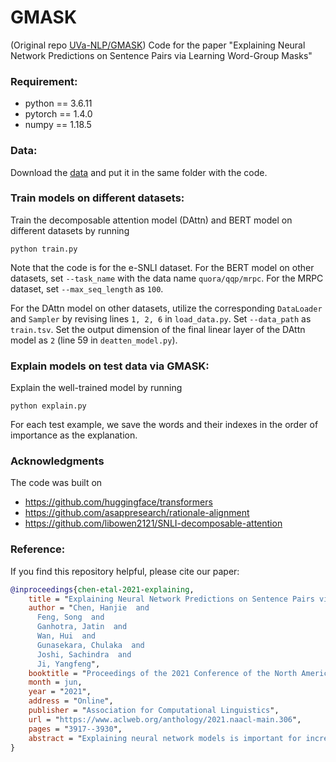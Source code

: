 # GMASK
(Original repo [UVa-NLP/GMASK](https://github.com/UVa-NLP/GMASK))
Code for the paper "Explaining Neural Network Predictions on Sentence Pairs via Learning Word-Group Masks"

### Requirement:
- python == 3.6.11
- pytorch == 1.4.0
- numpy == 1.18.5

### Data:
Download the [data](https://drive.google.com/drive/folders/1J18AsUKuBYFtHmV0b1pfyd93G_lb2eLQ?usp=sharing) and put it in the same folder with the code.

### Train models on different datasets:
Train the decomposable attention model (DAttn) and BERT model on different datasets by running
```
python train.py
```

Note that the code is for the e-SNLI dataset. For the BERT model on other datasets, set `--task_name` with the data name `quora/qqp/mrpc`. For the MRPC dataset, set `--max_seq_length` as `100`. 

For the DAttn model on other datasets, utilize the corresponding `DataLoader` and `Sampler` by revising lines `1, 2, 6` in `load_data.py`. Set `--data_path` as `train.tsv`. Set the output dimension of the final linear layer of the DAttn model as `2` (line 59 in `deatten_model.py`).

### Explain models on test data via GMASK:
Explain the well-trained model by running
```
python explain.py
```
For each test example, we save the words and their indexes in the order of importance as the explanation.

### Acknowledgments
The code was built on
- https://github.com/huggingface/transformers
- https://github.com/asappresearch/rationale-alignment
- https://github.com/libowen2121/SNLI-decomposable-attention

### Reference:
If you find this repository helpful, please cite our paper:
```bibtex
@inproceedings{chen-etal-2021-explaining,
    title = "Explaining Neural Network Predictions on Sentence Pairs via Learning Word-Group Masks",
    author = "Chen, Hanjie  and
      Feng, Song  and
      Ganhotra, Jatin  and
      Wan, Hui  and
      Gunasekara, Chulaka  and
      Joshi, Sachindra  and
      Ji, Yangfeng",
    booktitle = "Proceedings of the 2021 Conference of the North American Chapter of the Association for Computational Linguistics: Human Language Technologies",
    month = jun,
    year = "2021",
    address = "Online",
    publisher = "Association for Computational Linguistics",
    url = "https://www.aclweb.org/anthology/2021.naacl-main.306",
    pages = "3917--3930",
    abstract = "Explaining neural network models is important for increasing their trustworthiness in real-world applications. Most existing methods generate post-hoc explanations for neural network models by identifying individual feature attributions or detecting interactions between adjacent features. However, for models with text pairs as inputs (e.g., paraphrase identification), existing methods are not sufficient to capture feature interactions between two texts and their simple extension of computing all word-pair interactions between two texts is computationally inefficient. In this work, we propose the Group Mask (GMASK) method to implicitly detect word correlations by grouping correlated words from the input text pair together and measure their contribution to the corresponding NLP tasks as a whole. The proposed method is evaluated with two different model architectures (decomposable attention model and BERT) across four datasets, including natural language inference and paraphrase identification tasks. Experiments show the effectiveness of GMASK in providing faithful explanations to these models.",
}
```
